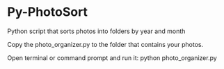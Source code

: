 # Py-PhotoSort
Python script that sorts photos into folders by year and month

Copy the photo_organizer.py to the folder that contains your photos. 

Open terminal or command prompt and run it:
python photo_organizer.py

